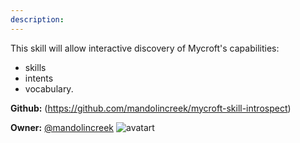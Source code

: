 ```yaml
---
description: 
---
```

This skill will allow interactive discovery of Mycroft's capabilities:

- skills
- intents
- vocabulary.

**Github:** (https://github.com/mandolincreek/mycroft-skill-introspect)

**Owner:** [@mandolincreek](https://github.com/mandolincreek) ![avatart](https://avatars1.githubusercontent.com/u/29611727?v=4)

